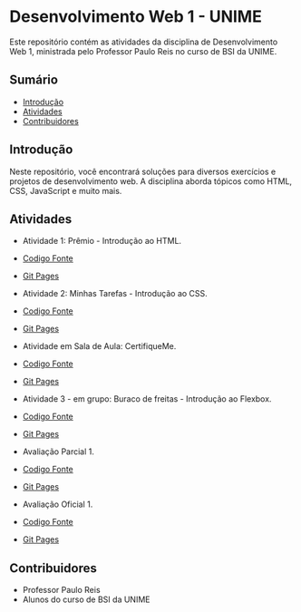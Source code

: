 # Desenvolvimento Web 1 - UNIME

Este repositório contém as atividades da disciplina de Desenvolvimento Web 1, ministrada pelo Professor Paulo Reis no curso de BSI da UNIME.

## Sumário
- [Introdução](#introdução)
- [Atividades](#atividades)
- [Contribuidores](#contribuidores)

## Introdução
Neste repositório, você encontrará soluções para diversos exercícios e projetos de desenvolvimento web. A disciplina aborda tópicos como HTML, CSS, JavaScript e muito mais.

## Atividades
- Atividade 1: Prêmio - Introdução ao HTML.
- [Codigo Fonte](https://github.com/MichelNsouza/Web1Unime/tree/main/Atividade1) 
- [Git Pages](https://michelnsouza.github.io/Desenvolvimento_Web_1_Unime/Atividade1/index.html)


- Atividade 2: Minhas Tarefas - Introdução ao CSS.
- [Codigo Fonte](https://github.com/MichelNsouza/Web1Unime/blob/main/Atividade2) 
- [Git Pages](https://michelnsouza.github.io/Desenvolvimento_Web_1_Unime/Atividade2/index.html)


- Atividade em Sala de Aula: CertifiqueMe.
- [Codigo Fonte](https://github.com/MichelNsouza/Web1Unime/blob/main/AtividadeSaladeAula/Atividade1/index.html) 
- [Git Pages](https://michelnsouza.github.io/Desenvolvimento_Web_1_Unime/AtividadeSaladeAula/Atividade1/index.html)


- Atividade 3 - em grupo: Buraco de freitas - Introdução ao Flexbox.
- [Codigo Fonte](https://github.com/MichelNsouza/Desenvolvimento_Web_1_Unime/blob/main/Atividade_3_web1)
- [Git Pages](https://michelnsouza.github.io/Desenvolvimento_Web_1_Unime/Atividade_3_web1/index.html)


- Avaliação Parcial 1.
- [Codigo Fonte](https://github.com/MichelNsouza/Desenvolvimento_Web_1_Unime/tree/main/ParcialWeb1)
- [Git Pages](https://michelnsouza.github.io/Desenvolvimento_Web_1_Unime/ParcialWeb1/index.html)


- Avaliação Oficial 1.
- [Codigo Fonte](https://github.com/MichelNsouza/Desenvolvimento_Web_1_Unime/tree/main/oficial1Web1/index.html)
- [Git Pages](https://michelnsouza.github.io/Desenvolvimento_Web_1_Unime/oficial1Web1/index.html)
  
## Contribuidores
- Professor Paulo Reis
- Alunos do curso de BSI da UNIME
